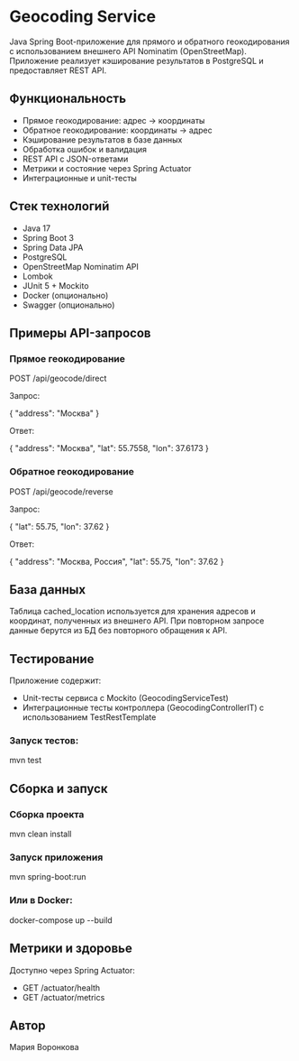 # Geocoding Service

Java Spring Boot-приложение для прямого и обратного геокодирования с использованием внешнего API Nominatim (OpenStreetMap). 
Приложение реализует кэширование результатов в PostgreSQL и предоставляет REST API.

## Функциональность
- Прямое геокодирование: адрес → координаты
- Обратное геокодирование: координаты → адрес
- Кэширование результатов в базе данных
- Обработка ошибок и валидация
- REST API с JSON-ответами
- Метрики и состояние через Spring Actuator
- Интеграционные и unit-тесты

## Стек технологий
- Java 17
- Spring Boot 3
- Spring Data JPA
- PostgreSQL
- OpenStreetMap Nominatim API
- Lombok
- JUnit 5 + Mockito
- Docker (опционально)
- Swagger (опционально)

## Примеры API-запросов

### Прямое геокодирование
POST /api/geocode/direct

Запрос:

{
  "address": "Москва"
}

Ответ:

{
  "address": "Москва",
  "lat": 55.7558,
  "lon": 37.6173
}

### Обратное геокодирование
POST /api/geocode/reverse

Запрос:

{
  "lat": 55.75,
  "lon": 37.62
}

Ответ:

{
  "address": "Москва, Россия",
  "lat": 55.75,
  "lon": 37.62
}

## База данных
Таблица cached_location используется для хранения адресов и координат, полученных из внешнего API.
При повторном запросе данные берутся из БД без повторного обращения к API.

## Тестирование
Приложение содержит:
- Unit-тесты сервиса с Mockito (GeocodingServiceTest)
- Интеграционные тесты контроллера (GeocodingControllerIT) с использованием TestRestTemplate

### Запуск тестов:
mvn test

## Сборка и запуск 

### Сборка проекта
mvn clean install

### Запуск приложения
mvn spring-boot:run

### Или в Docker:
docker-compose up --build

## Метрики и здоровье
Доступно через Spring Actuator:
- GET /actuator/health
- GET /actuator/metrics

## Автор
Мария Воронкова
